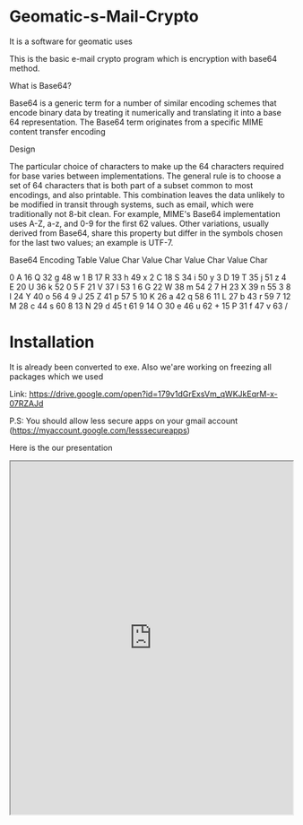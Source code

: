 <h1>Geomatic-s-Mail-Crypto</h1>
<p>It is a software for geomatic uses</p>
<p>This is the basic e-mail crypto program which is encryption with base64 method.</p>
<p>What is Base64?</p>
<p>Base64 is a generic term for a number of similar encoding schemes that encode binary data by treating it numerically and translating it into a base 64 representation. The Base64 term originates from a specific MIME content transfer encoding</p>
<p>Design</p>
<p>The particular choice of characters to make up the 64 characters required for base varies between implementations. The general rule is to choose a set of 64 characters that is both part of a subset common to most encodings, and also printable. This combination leaves the data unlikely to be modified in transit through systems, such as email, which were traditionally not 8-bit clean. For example, MIME's Base64 implementation uses A-Z, a-z, and 0-9 for the first 62 values. Other variations, usually derived from Base64, share this property but differ in the symbols chosen for the last two values; an example is UTF-7.</p>
<p>Base64 Encoding Table Value Char Value Char Value Char Value Char</p>
<p>0 A 16 Q 32 g 48 w 1 B 17 R 33 h 49 x 2 C 18 S 34 i 50 y 3 D 19 T 35 j 51 z 4 E 20 U 36 k 52 0 5 F 21 V 37 l 53 1 6 G 22 W 38 m 54 2 7 H 23 X 39 n 55 3 8 I 24 Y 40 o 56 4 9 J 25 Z 41 p 57 5 10 K 26 a 42 q 58 6 11 L 27 b 43 r 59 7 12 M 28 c 44 s 60 8 13 N 29 d 45 t 61 9 14 O 30 e 46 u 62 + 15 P 31 f 47 v 63 /</p>
<h1><a id="user-content-installation" class="anchor" href="https://github.com/AtahanCelebi/Geomatic-s-Mail-Crypto/blob/master/README.md#installation" aria-hidden="true"></a>Installation</h1>
<p>It is already been converted to exe. Also we'are working on freezing all packages which we used</p>
<p>Link:&nbsp;<a href="https://drive.google.com/open?id=179v1dGrExsVm_qWKJkEqrM-x-07RZAJd" rel="nofollow">https://drive.google.com/open?id=179v1dGrExsVm_qWKJkEqrM-x-07RZAJd</a></p>
<p>P.S: You should allow less secure apps on your gmail account (<a href="https://myaccount.google.com/lesssecureapps" rel="nofollow">https://myaccount.google.com/lesssecureapps</a>)</p>
<p>Here is the our presentation</p>
<iframe width="100%" height="630" src="https://docs.google.com/presentation/d/1_OHHwxI01QIFYGqg7F-TiQO0vgOz0aL4hwj0FZdMyGo/edit#slide=id.p1&embedded=true" ></iframe>

